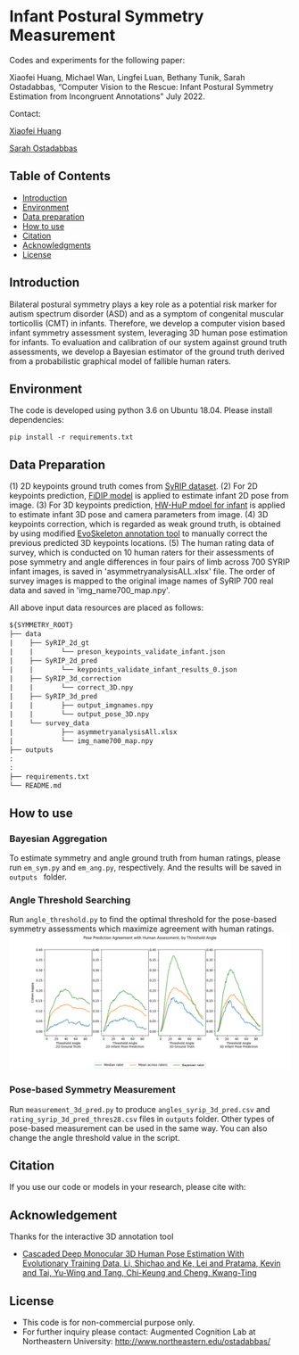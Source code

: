 # Infant Postural Symmetry Measurement

Codes and experiments for the following paper: 

Xiaofei Huang, Michael Wan, Lingfei Luan, Bethany Tunik, Sarah Ostadabbas, “Computer Vision to the Rescue: Infant Postural Symmetry Estimation from Incongruent Annotations" July 2022.

Contact: 

[Xiaofei Huang](xhuang@ece.neu.edu)

[Sarah Ostadabbas](ostadabbas@ece.neu.edu)

## Table of Contents
  * [Introduction](#introduction)
  * [Environment](#environment)
  * [Data preparation](#data-preparation)
  * [How to use](#how-to-use)
  * [Citation](#citation)
  * [Acknowledgments](#acknowledgments)
  * [License](#license)

## Introduction
Bilateral postural symmetry plays a key role as a potential risk marker for autism spectrum disorder (ASD) and as a symptom of congenital muscular torticollis (CMT) in infants. Therefore, we develop a computer vision based infant symmetry assessment system, leveraging 3D human pose estimation for infants.
To evaluation and calibration of our system against ground truth assessments, we develop a Bayesian estimator of the ground truth derived from a probabilistic graphical model of fallible human raters.

## Environment
The code is developed using python 3.6 on Ubuntu 18.04.
Please install dependencies:
   ```
   pip install -r requirements.txt
   ```

## Data Preparation
(1) 2D keypoints ground truth comes from [SyRIP dataset](https://coe.northeastern.edu/Research/AClab/SyRIP/). 
(2) For 2D keypoints prediction, [FiDIP model](https://arxiv.org/abs/2010.06100) is applied to estimate infant 2D pose from image. 
(3) For 3D keypoints prediction, [HW-HuP mdoel for infant](https://arxiv.org/abs/2105.10996) is applied to estimate infant 3D pose and camera parameters from image.
(4) 3D keypoints correction, which is regarded as weak ground truth, is obtained by using modified [EvoSkeleton annotation tool](https://github.com/Nicholasli1995/EvoSkeleton) to manually correct the previous predicted 3D keypoints locations.
(5) The human rating data of survey, which is conducted on 10 human raters for their assessments of pose symmetry and angle differences in four pairs of limb across 700 SYRIP infant images, is saved in 'asymmetryanalysisALL.xlsx' file. 
The order of survey images is mapped to the original image names of SyRIP 700 real data and saved in 'img_name700_map.npy'.

All above input data resources are placed as follows:
   ```
   ${SYMMETRY_ROOT}
   ├── data
   |    ├── SyRIP_2d_gt
   |    |       └── preson_keypoints_validate_infant.json
   |    ├── SyRIP_2d_pred
   |    |       └── keypoints_validate_infant_results_0.json
   |    ├── SyRIP_3d_correction
   |    |       └── correct_3D.npy
   |    ├── SyRIP_3d_pred
   |    |       ├── output_imgnames.npy
   |    |       └── output_pose_3D.npy
   |    └── survey_data
   |            ├── asymmetryanalysisAll.xlsx
   |            └── img_name700_map.npy
   ├── outputs
   :
   :
   ├── requirements.txt
   └── README.md
   
   ```

## How to use

### Bayesian Aggregation
To estimate symmetry and angle ground truth from human ratings, please run `em_sym.py` and `em_ang.py`, respectively. And the results will be saved in `outputs ` folder.

### Angle Threshold Searching
Run `angle_threshold.py` to find the optimal threshold for the pose-based symmetry assessments which maximize agreement with human ratings. 
![thres](images/thres.png)

### Pose-based Symmetry Measurement
Run `measurement_3d_pred.py` to produce `angles_syrip_3d_pred.csv` and `rating_syrip_3d_pred_thres28.csv` files in `outputs` folder. Other types of pose-based measurement can be used in the same way.
You can also change the angle threshold value in the script.

## Citation

If you use our code or models in your research, please cite with:



## Acknowledgement
Thanks for the interactive 3D annotation tool
* [Cascaded Deep Monocular 3D Human Pose Estimation With Evolutionary Training Data, Li, Shichao and Ke, Lei and Pratama, Kevin and Tai, Yu-Wing and Tang, Chi-Keung and Cheng, Kwang-Ting](https://github.com/Nicholasli1995/EvoSkeleton)


## License 
* This code is for non-commercial purpose only. 
* For further inquiry please contact: Augmented Cognition Lab at Northeastern University: http://www.northeastern.edu/ostadabbas/ 




